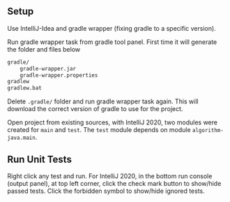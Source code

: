 ## Setup

Use IntelliJ-Idea and gradle wrapper (fixing gradle to a specific version).

Run gradle wrapper task from gradle tool panel. First time it will generate the folder and files below

```bash
gradle/
    gradle-wrapper.jar
    gradle-wrapper.properties
gradlew
gradlew.bat
```

Delete `.gradle/` folder and run gradle wrapper task again. This will download the correct version of gradle to use for the project.

Open project from existing sources, with IntelliJ 2020, two modules were created for `main` and `test`. The `test` module depends on module `algorithm-java.main`.

## Run Unit Tests

Right click any test and run. For IntelliJ 2020, in the bottom run console (output panel), at top left corner, click the check mark button to show/hide passed tests. Click the forbidden symbol to show/hide ignored tests.
